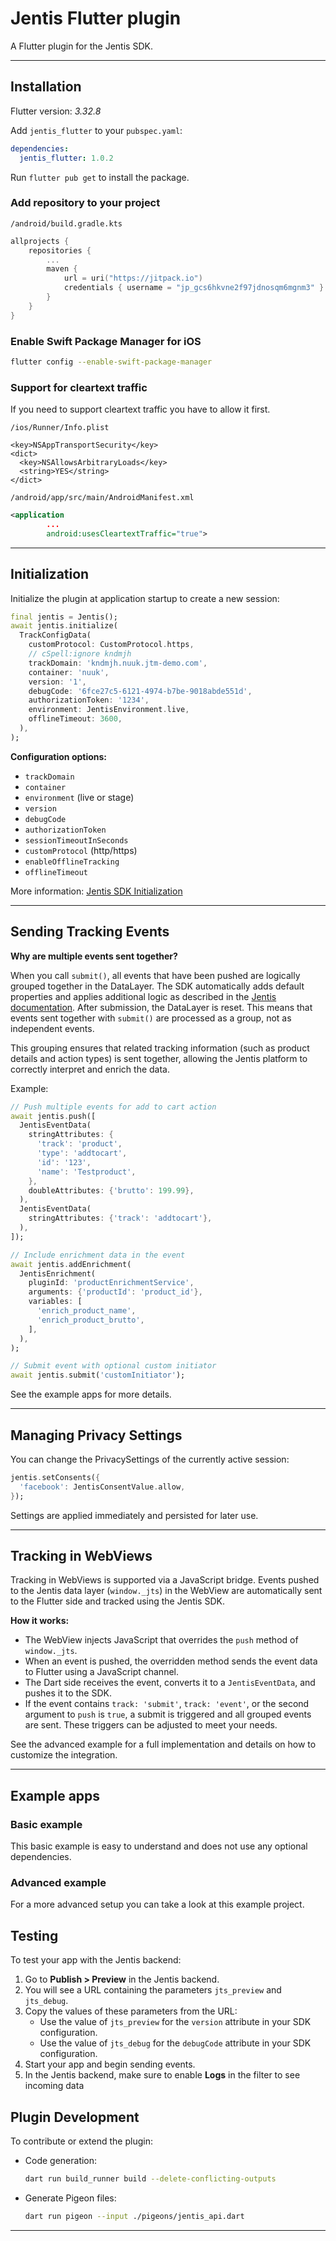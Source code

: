# Jentis Flutter plugin

A Flutter plugin for the Jentis SDK.

---

## Installation

Flutter version: *3.32.8*

Add `jentis_flutter` to your `pubspec.yaml`:

```yaml
dependencies:
  jentis_flutter: 1.0.2
```

Run `flutter pub get` to install the package.

### Add repository to your project

`/android/build.gradle.kts`

```kotlin
allprojects {
    repositories {
        ...
        maven {
            url = uri("https://jitpack.io")
            credentials { username = "jp_gcs6hkvne2f97jdnosqm6mgnm3" }
        }
    }
}
```

### Enable Swift Package Manager for iOS

  ```sh
  flutter config --enable-swift-package-manager
  ```

### Support for cleartext traffic

If you need to support cleartext traffic you have to allow it first.

`/ios/Runner/Info.plist`

```plist
<key>NSAppTransportSecurity</key>
<dict>
  <key>NSAllowsArbitraryLoads</key>
  <string>YES</string>
</dict>
```

`/android/app/src/main/AndroidManifest.xml`

```xml
<application
        ...
        android:usesCleartextTraffic="true">
```

---

## Initialization

Initialize the plugin at application startup to create a new session:

```dart
final jentis = Jentis();
await jentis.initialize(
  TrackConfigData(
    customProtocol: CustomProtocol.https,
    // cSpell:ignore kndmjh
    trackDomain: 'kndmjh.nuuk.jtm-demo.com',
    container: 'nuuk',
    version: '1',
    debugCode: '6fce27c5-6121-4974-b7be-9018abde551d',
    authorizationToken: '1234',
    environment: JentisEnvironment.live,
    offlineTimeout: 3600,
  ),
);
```

**Configuration options:**

- `trackDomain`
- `container`
- `environment` (live or stage)
- `version`
- `debugCode`
- `authorizationToken`
- `sessionTimeoutInSeconds`
- `customProtocol` (http/https)
- `enableOfflineTracking`
- `offlineTimeout`

More information: [Jentis SDK Initialization](https://docs.jentis.com/documentation/tracking-data-from-the-app-sdk-to-jentis-how-it-wo#AppTracking:GettingStarted-InitializetheJENTISAppSDK)

---

## Sending Tracking Events

**Why are multiple events sent together?**

When you call `submit()`, all events that have been pushed are logically grouped together in the DataLayer. The SDK automatically adds default properties and applies additional logic as described in the [Jentis documentation](https://docs.jentis.com/documentation/jentis-app-tracking-how-to-use-app-sdk-data-in-jen#AppTracking:UsingyourappdataintheJENTISPlatform-JENTISSDKdefaultproperties). After submission, the DataLayer is reset. This means that events sent together with `submit()` are processed as a group, not as independent events.

This grouping ensures that related tracking information (such as product details and action types) is sent together, allowing the Jentis platform to correctly interpret and enrich the data.

Example:

```dart
// Push multiple events for add to cart action
await jentis.push([
  JentisEventData(
    stringAttributes: {
      'track': 'product',
      'type': 'addtocart',
      'id': '123',
      'name': 'Testproduct',
    },
    doubleAttributes: {'brutto': 199.99},
  ),
  JentisEventData(
    stringAttributes: {'track': 'addtocart'},
  ),
]);

// Include enrichment data in the event
await jentis.addEnrichment(
  JentisEnrichment(
    pluginId: 'productEnrichmentService',
    arguments: {'productId': 'product_id'},
    variables: [
      'enrich_product_name',
      'enrich_product_brutto',
    ],
  ),
);

// Submit event with optional custom initiator
await jentis.submit('customInitiator');
```

See the example apps for more details.

---

## Managing Privacy Settings

You can change the PrivacySettings of the currently active session:

```dart
jentis.setConsents({
  'facebook': JentisConsentValue.allow,
});
```

Settings are applied immediately and persisted for later use.

---

## Tracking in WebViews

Tracking in WebViews is supported via a JavaScript bridge. Events pushed to the Jentis data layer (`window._jts`) in the WebView are automatically sent to the Flutter side and tracked using the Jentis SDK.

**How it works:**

- The WebView injects JavaScript that overrides the `push` method of `window._jts`.
- When an event is pushed, the overridden method sends the event data to Flutter using a JavaScript channel.
- The Dart side receives the event, converts it to a `JentisEventData`, and pushes it to the SDK.
- If the event contains `track: 'submit'`, `track: 'event'`, or the second argument to `push` is `true`, a submit is triggered and all grouped events are sent. These triggers can be adjusted to meet your needs.

See the advanced example for a full implementation and details on how to customize the integration.

---

## Example apps

### Basic example

This basic example is easy to understand and does not use any optional dependencies.

### Advanced example

For a more advanced setup you can take a look at this example project.

## Testing

To test your app with the Jentis backend:

1. Go to **Publish > Preview** in the Jentis backend.
2. You will see a URL containing the parameters `jts_preview` and `jts_debug`.
3. Copy the values of these parameters from the URL:
   - Use the value of `jts_preview` for the `version` attribute in your SDK configuration.
   - Use the value of `jts_debug` for the `debugCode` attribute in your SDK configuration.
4. Start your app and begin sending events.
5. In the Jentis backend, make sure to enable **Logs** in the filter to see incoming data

## Plugin Development

To contribute or extend the plugin:

- Code generation:

  ```sh
  dart run build_runner build --delete-conflicting-outputs
  ```

- Generate Pigeon files:

  ```sh
  dart run pigeon --input ./pigeons/jentis_api.dart
  ```

---
